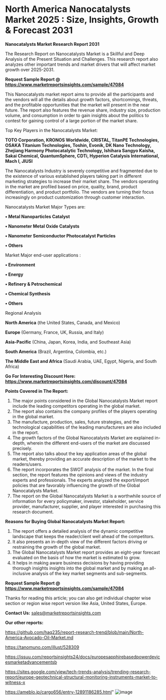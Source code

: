 # North America Nanocatalysts Market 2025 : Size, Insights, Growth & Forecast 2031

<strong>Nanocatalysts Market Research Report 2031</strong>

The Research Report on Nanocatalysts Market is a Skillful and Deep Analysis of the Present Situation and Challenges. This research report also analyzes other important trends and market drivers that will affect market growth over 2025-2031.

<strong>Request Sample Report @ <a href=https://www.marketreportsinsights.com/sample/47084>https://www.marketreportsinsights.com/sample/47084</a></strong>

This Nanocatalysts market report aims to provide all the participants and the vendors will all the details about growth factors, shortcomings, threats, and the profitable opportunities that the market will present in the near future. The report also features the revenue share, industry size, production volume, and consumption in order to gain insights about the politics to contest for gaining control of a large portion of the market share.

Top Key Players in the Nanocatalysts Market:

<strong>TOTO Corporation, KRONOS Worldwide, CRISTAL, TitanPE Technologies, OSAKA Titanium Technologies, Toshin, Evonik, DK Nano Technology, Zhejiang Harmony Photocatalytic Technology, Ishihara Sangyo Kaisha, Sakai Chemical, QuantumSphere, CDTi, Hyperion Catalysis International, Mach I, JIUSI</strong>

The Nanocatalysts Industry is severely competitive and fragmented due to the existence of various established players taking part in different marketing strategies to increase their market share. The vendors operating in the market are profiled based on price, quality, brand, product differentiation, and product portfolio. The vendors are turning their focus increasingly on product customization through customer interaction.

Nanocatalysts Market Major Types are:

<strong>•  Metal Nanoparticles Catalyst

•  Nanometer Metal Oxide Catalysts

•  Nanometer Semiconductor Photocatalyst Particles

•  Others</strong>

Market Major end-user applications :

<strong>•  Environment

•  Energy

•  Refinery & Petrochemical

•  Chemical Synthesis

•  Others</strong>

Regional Analysis

</u><strong><b>North America</b></strong> (the United States, Canada, and Mexico)

<strong><b>Europe </b></strong>(Germany, France, UK, Russia, and Italy)

<strong><b>Asia-Pacific</b></strong> (China, Japan, Korea, India, and Southeast Asia)

<strong><b>South America</b></strong> (Brazil, Argentina, Colombia, etc.)

<strong><b>The Middle East and Africa</b></strong> (Saudi Arabia, UAE, Egypt, Nigeria, and South Africa)

<strong>Go For Interesting Discount Here: <a href=https://www.marketreportsinsights.com/discount/47084>https://www.marketreportsinsights.com/discount/47084</a></strong>

<strong>Points Covered in The Report:</strong>
<ol>
  <li>The major points considered in the Global Nanocatalysts Market report include the leading competitors operating in the global market.</li>
  <li>The report also contains the company profiles of the players operating in the global market.</li>
  <li>The manufacture, production, sales, future strategies, and the technological capabilities of the leading manufacturers are also included in the report.</li>
  <li>The growth factors of the Global Nanocatalysts Market are explained in-depth, wherein the different end-users of the market are discussed precisely.</li>
  <li>The report also talks about the key application areas of the global market, thereby providing an accurate description of the market to the readers/users.</li>
  <li>The report incorporates the SWOT analysis of the market. In the final section, the report features the opinions and views of the industry experts and professionals. The experts analyzed the export/import policies that are favorably influencing the growth of the Global Nanocatalysts Market.</li>
  <li>The report on the Global Nanocatalysts Market is a worthwhile source of information for every policymaker, investor, stakeholder, service provider, manufacturer, supplier, and player interested in purchasing this research document.</li>
</ol>
<strong>Reasons for Buying Global Nanocatalysts Market Report:</strong>

<ol>
  <li>The report offers a detailed analysis of the dynamic competitive landscape that keeps the reader/client well ahead of the competitors.</li>
  <li>It also presents an in-depth view of the different factors driving or restraining the growth of the global market.</li>
  <li>The Global Nanocatalysts Market report provides an eight-year forecast evaluated on the basis of how the market is estimated to grow.</li>
  <li>It helps in making aware business decisions by having providing thorough insights insights into the global market and by making an all-inclusive analysis of the key market segments and sub-segments.</li>
</ol>
<strong>Request Sample Report @ <a href=https://www.marketreportsinsights.com/sample/47084>https://www.marketreportsinsights.com/sample/47084</a></strong>


Thanks for reading this article; you can also get individual chapter wise section or region wise report version like Asia, United States, Europe.

<strong>Contact Us:</strong>
sales@marketreportsinsights.com

<strong>Our other reports:</strong>

<a href=https://github.com/haq235/report-research-trend/blob/main/North-America-Avocado-Oil-Market.md>https://github.com/haq235/report-research-trend/blob/main/North-America-Avocado-Oil-Market.md</a>

<a href=https://tanomuno.com/illust/528309>https://tanomuno.com/illust/528309</a>

<a href=https://issuu.com/reportsinsights24/docs/europesapphirebasedpowerdevicesmarketadvancementsb>https://issuu.com/reportsinsights24/docs/europesapphirebasedpowerdevicesmarketadvancementsb</a>

<a href=https://sites.google.com/view/tech-trends-analysis/trending-research-report/europe-geotechnical-structural-monitoring-instruments-market-to-witness-x>https://sites.google.com/view/tech-trends-analysis/trending-research-report/europe-geotechnical-structural-monitoring-instruments-market-to-witness-x</a>

<a href=https://ameblo.jp/cargo656/entry-12891186285.html>https://ameblo.jp/cargo656/entry-12891186285.html</a>"
![image](https://github.com/user-attachments/assets/9975ac3f-a738-4a5e-abe1-679ed6256c6d)
